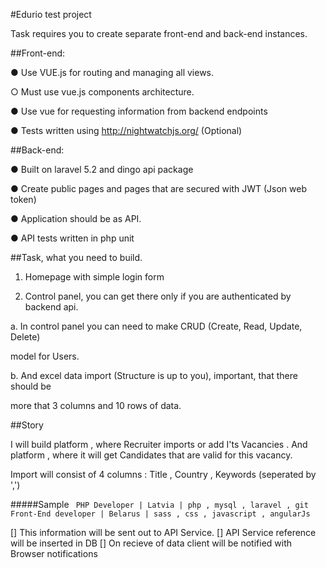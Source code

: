 
#Edurio test project

Task requires you to create separate front-end and back-end instances.

##Front-end:

● Use VUE.js for routing and managing all views.

○ Must use vue.js components architecture.

● Use vue for requesting information from backend endpoints

● Tests written using http://nightwatchjs.org/ (Optional)

##Back-end:

● Built on laravel 5.2 and dingo api package

● Create public pages and pages that are secured with JWT (Json web token)

● Application should be as API.

● API tests written in php unit

##Task, what you need to build.

1. Homepage with simple login form

2. Control panel, you can get there only if you are authenticated by backend api.

a. In control panel you can need to make CRUD (Create, Read, Update, Delete)

model for Users.

b. And excel data import (Structure is up to you), important, that there should be

more that 3 columns and 10 rows of data.

##Story

I will build platform , where Recruiter imports or add I'ts Vacancies . And platform , where it will get Candidates that are valid for this vacancy.

Import will consist of 4 columns : Title , Country , Keywords (seperated by ',')

#####Sample
`` PHP Developer | Latvia | php , mysql , laravel , git``
`` Front-End developer | Belarus | sass , css , javascript , angularJs``

[] This information will be sent out to API Service.
[] API Service reference will be inserted in DB
[] On recieve of data client will be notified with Browser notifications
